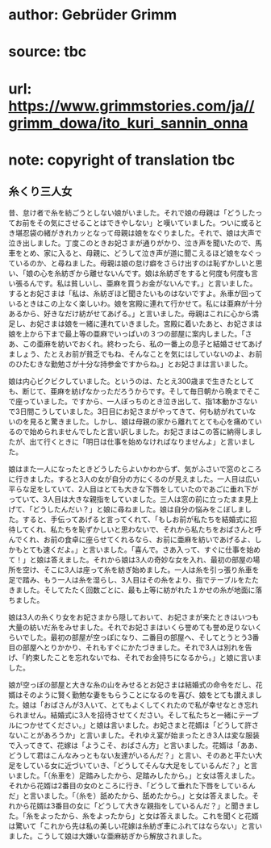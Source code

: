 # author: Gebrüder Grimm
# source: tbc
# url: https://www.grimmstories.com/ja//grimm_dowa/ito_kuri_sannin_onna
# note: copyright of translation tbc

## 糸くり三人女 

昔、怠け者で糸を紡ごうとしない娘がいました。それで娘の母親は「どうしたってお前をその気にさせることはできやしない」と嘆いていました。ついに或るとき堪忍袋の緒がきれカッとなって母親は娘をなぐりました。それで、娘は大声で泣き出しました。丁度このときお妃さまが通りがかり、泣き声を聞いたので、馬車をとめ、家に入ると、母親に、どうして泣き声が道に聞こえるほど娘をなぐっているのか、と尋ねました。母親は娘の怠け癖をさらけ出すのは恥ずかしいと思い、「娘の心を糸紡ぎから離せないんです。娘は糸紡ぎをすると何度も何度も言い張るんです。私は貧しいし、亜麻を買うお金がないんです。」と言いました。するとお妃さまは「私は、糸紡ぎほど聞きたいものはないですよ。糸車が回っているときはこの上なく楽しいわ。娘を宮殿に連れて行かせて。私には亜麻が十分あるから、好きなだけ紡がせてあげる。」と言いました。母親はこれに心から満足し、お妃さまは娘を一緒に連れていきました。宮殿に着いたあと、お妃さまは娘を上から下まで最上等の亜麻でいっぱいの３つの部屋に案内しました。「さあ、この亜麻を紡いでおくれ。終わったら、私の一番上の息子と結婚させてあげましょう、たとえお前が貧乏でもね、そんなことを気にはしていないのよ、お前のひたむきな勤勉さが十分な持参金ですからね。」とお妃さまは言いました。

娘は内心ビクビクしていました。というのは、たとえ300歳まで生きたとしても、断じて、亜麻を紡げなかっただろうからです。そして毎日朝から晩までそこで座っていました。ですから、一人ぼっちのとき泣き出して、指1本動かさないで3日間こうしていました。3日目にお妃さまがやってきて、何も紡がれていないのを見ると驚きました。しかし、娘は母親の家から離れてとても心を痛めているので始められませんでしたと言い訳しました。お妃さまはこの答に納得しましたが、出て行くときに「明日は仕事を始めなければなりませんよ」と言いました。

娘はまた一人になったときどうしたらよいかわからず、気がふさいで窓のところに行きました。すると3人の女が自分の方にくるのが見えました。一人目は広い平らな足をしていて、2人目はとても大きな下唇をしていたのであごに垂れ下がっていて、3人目は大きな親指をしていました。三人は窓の前に立ったまま見上げて、「どうしたんだい？」と娘に尋ねました。娘は自分の悩みをこぼしました。すると、手伝ってあげると言ってくれて、「もしお前が私たちを結婚式に招待してくれ、私たちを恥ずかしいと思わないで、それから私たちをおばさんと呼んでくれ、お前の食卓に座らせてくれるなら、お前に亜麻を紡いであげるよ、しかもとても速くだよ。」と言いました。「喜んで。さあ入って、すぐに仕事を始めて！」と娘は答えました。それから娘は3人の奇妙な女を入れ、最初の部屋の場所を空け、そこに3人は座って糸を紡ぎ始めました。一人は糸を引っ張り糸車を足で踏み、もう一人は糸を湿らし、3人目はその糸をより、指でテーブルをたたきました。そしてたたく回数ごとに、最も上等に紡がれた１かせの糸が地面に落ちました。

娘は3人の糸くり女をお妃さまから隠しておいて、お妃さまが来たときはいつも大量の紡いだ糸をみせました。それでお妃さまはいくら誉めても誉め足りないくらいでした。最初の部屋が空っぽになり、二番目の部屋へ、そしてとうとう3番目の部屋へとりかかり、それもすぐにかたづきました。それで3人は別れを告げ、「約束したことを忘れないでね、それでお金持ちになるから。」と娘に言いました。

娘が空っぽの部屋と大きな糸の山をみせるとお妃さまは結婚式の命令をだし、花婿はそのように賢く勤勉な妻をもらうことになるのを喜び、娘をとても讃えました。娘は「おばさんが3人いて、とてもよくしてくれたので私が幸せなとき忘れられません。結婚式に3人を招待させてください。そして私たちと一緒にテーブルにつかせてください。」と娘は言いました。お妃さまと花婿は「どうして許さないことがあろうか」と言いました。それゆえ宴が始まったとき3人は変な服装で入ってきて、花嫁は「ようこそ、おばさん方」と言いました。花婿は「ああ、どうして君はこんなみっともない友達がいるんだ？」と言い、そのあと平たい大足をしている女に近づいていき、「どうしてそんな大足をしているんだ？」と言いました。「（糸車を）足踏みしたから、足踏みしたから。」と女は答えました。それから花婿は2番目の女のところに行き、「どうして垂れた下唇をしているんだ」と言いました。「（糸を）舐めたから、舐めたから。」と女は答えました。それから花婿は3番目の女に「どうして大きな親指をしているんだ？」と聞きました。「糸をよったから、糸をよったから」と女は答えました。これを聞くと花婿は驚いて「これから先は私の美しい花嫁は糸紡ぎ車にふれてはならない」と言いました。こうして娘は大嫌いな亜麻紡ぎから解放されました。
